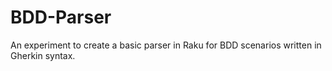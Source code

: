 # BDD-Parser
An experiment to create a basic parser in Raku for BDD scenarios written in Gherkin syntax.
